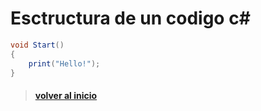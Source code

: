# Esctructura de un codigo c#

```csharp
void Start()
{
    print("Hello!");  
}
```

> #### [volver al inicio](..\README.md)
